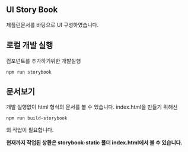 ## UI Story Book

제플린문서를 바탕으로 UI 구성하였습니다.

## 로컬 개발 실행

컴포넌트를 추가하기위한 개발실행

```
npm run storybook
```

## 문서보기

개발 실행없이 html 형식의 문서를 볼 수 있습니다.
index.html을 만들기 위해선

```
npm run build-storybook
```

의 작업이 필요합니다.

**현재까지 작업된 상환은 storybook-static 폴더 index.html에서 볼 수 있습니다.**
